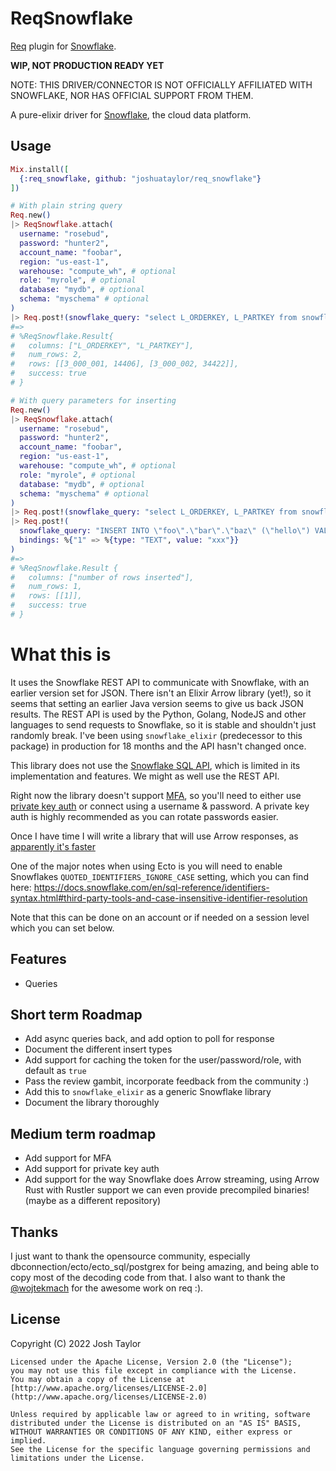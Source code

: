 # ReqSnowflake
[Req](https://github.com/wojtekmach/req) plugin for [Snowflake](https://www.snowflake.com).

**WIP, NOT PRODUCTION READY YET**

NOTE: THIS DRIVER/CONNECTOR IS NOT OFFICIALLY AFFILIATED WITH SNOWFLAKE, NOR HAS OFFICIAL SUPPORT FROM THEM.

A pure-elixir driver for [Snowflake](https://www.snowflake.com/), the cloud data platform.

## Usage

```elixir
Mix.install([
  {:req_snowflake, github: "joshuataylor/req_snowflake"}
])

# With plain string query
Req.new()
|> ReqSnowflake.attach(
  username: "rosebud",
  password: "hunter2",
  account_name: "foobar",
  region: "us-east-1",
  warehouse: "compute_wh", # optional
  role: "myrole", # optional
  database: "mydb", # optional
  schema: "myschema" # optional
)
|> Req.post!(snowflake_query: "select L_ORDERKEY, L_PARTKEY from snowflake_sample_data.tpch_sf1.lineitem limit 2").body
#=>
# %ReqSnowflake.Result{
#   columns: ["L_ORDERKEY", "L_PARTKEY"],
#   num_rows: 2,
#   rows: [[3_000_001, 14406], [3_000_002, 34422]],
#   success: true
# }

# With query parameters for inserting
Req.new()
|> ReqSnowflake.attach(
  username: "rosebud",
  password: "hunter2",
  account_name: "foobar",
  region: "us-east-1",
  warehouse: "compute_wh", # optional
  role: "myrole", # optional
  database: "mydb", # optional
  schema: "myschema" # optional
)
|> Req.post!(snowflake_query: "select L_ORDERKEY, L_PARTKEY from snowflake_sample_data.tpch_sf1.lineitem limit 2").body
|> Req.post!(
  snowflake_query: "INSERT INTO \"foo\".\"bar\".\"baz\" (\"hello\") VALUES (?)",
  bindings: %{"1" => %{type: "TEXT", value: "xxx"}}
)
#=>
# %ReqSnowflake.Result {
#   columns: ["number of rows inserted"],
#   num_rows: 1,
#   rows: [[1]],
#   success: true
# }
```

# What this is

It uses the Snowflake REST API to communicate with Snowflake, with an earlier version set for JSON.
There isn't an Elixir Arrow library (yet!), so it seems that setting an earlier Java version seems
to give us back JSON results. The REST API is used by the Python, Golang, NodeJS and other languages to
send requests to Snowflake, so it is stable and shouldn't just randomly break.  I've been using `snowflake_elixir`
(predecessor to this package) in production for 18 months and the API hasn't changed once.

This library does not use the [Snowflake SQL API](https://docs.snowflake.com/en/developer-guide/sql-api/index.html), which is
limited in its implementation and features. We might as well use the REST API.

Right now the library doesn't support [MFA](https://docs.snowflake.com/en/user-guide/security-mfa.html), so you'll
need to either use [private key auth](https://docs.snowflake.com/en/user-guide/odbc-parameters.html#using-key-pair-authentication) or
connect using a username & password. A private key auth is highly recommended as you can rotate passwords easier.

Once I have time I will write a library that will use Arrow responses, as [apparently it's faster](https://www.snowflake.com/blog/fetching-query-results-from-snowflake-just-got-a-lot-faster-with-apache-arrow/)

One of the major notes when using Ecto is you will need to enable Snowflakes `QUOTED_IDENTIFIERS_IGNORE_CASE` setting, which you can
find here: https://docs.snowflake.com/en/sql-reference/identifiers-syntax.html#third-party-tools-and-case-insensitive-identifier-resolution

Note that this can be done on an account or if needed on a session level which you can set below.

## Features
* Queries

## Short term Roadmap
- Add async queries back, and add option to poll for response
- Document the different insert types
- Add support for caching the token for the user/password/role, with default as `true`
- Pass the review gambit, incorporate feedback from the community :)
- Add this to `snowflake_elixir` as a generic Snowflake library
- Document the library thoroughly

## Medium term roadmap
- Add support for MFA
- Add support for private key auth
- Add support for the way Snowflake does Arrow streaming, using Arrow Rust with Rustler support we can even provide precompiled binaries! (maybe as a different repository)

## Thanks
I just want to thank the opensource community, especially dbconnection/ecto/ecto_sql/postgrex for being amazing, and 
being able to copy most of the decoding code from that. I also want to thank the [@wojtekmach](https://github.com/wojtekmach) for the awesome work on req :).

## License

Copyright (C) 2022 Josh Taylor

    Licensed under the Apache License, Version 2.0 (the "License");
    you may not use this file except in compliance with the License.
    You may obtain a copy of the License at [http://www.apache.org/licenses/LICENSE-2.0](http://www.apache.org/licenses/LICENSE-2.0)

    Unless required by applicable law or agreed to in writing, software
    distributed under the License is distributed on an "AS IS" BASIS,
    WITHOUT WARRANTIES OR CONDITIONS OF ANY KIND, either express or implied.
    See the License for the specific language governing permissions and
    limitations under the License.